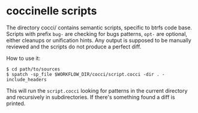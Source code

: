 # coccinelle scripts

The directory cocci/ contains semantic scripts, specific to btrfs code base.
Scripts with prefix `bug-` are checking for bugs patterns, `opt-` are optional,
either cleanups or unification hints. Any output is supposed to be manually
reviewed and the scripts do not produce a perfect diff.

How to use it:

    $ cd path/to/sources
    $ spatch -sp_file $WORKFLOW_DIR/cocci/script.cocci -dir . -include_headers

This will run the `script.cocci` looking for patterns in the current directory
and recursively in subdirectories. If there's something found a diff is
printed.
